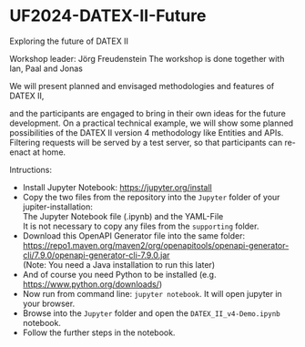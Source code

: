 # UF2024-DATEX-II-Future

Exploring the future of DATEX II

Workshop leader: Jörg Freudenstein
The workshop is done together with Ian, Paal and Jonas

We will present planned and envisaged methodologies and features of DATEX II,

and the participants are engaged to bring in their own ideas for the future development. On a practical technical example, we will show some planned possibilities of the DATEX II version 4 methodology like Entities and APIs. Filtering requests will be served by a test server, so that participants can re-enact at home.

Intructions:
* Install Jupyter Notebook: https://jupyter.org/install
* Copy the two files from the repository into the <code>Jupyter</code> folder of your jupiter-installation:<br> The Jupyter Notebook file (.ipynb) and the YAML-File
  <br>
  It is not necessary to copy any files from the <code>supporting</code> folder.
* Download this OpenAPI Generator file into the same folder:<br> https://repo1.maven.org/maven2/org/openapitools/openapi-generator-cli/7.9.0/openapi-generator-cli-7.9.0.jar<br>
  (Note: You need a Java installation to run this later)
* And of course you need Python to be installed (e.g. https://www.python.org/downloads/)
* Now run from command line: <code>jupyter notebook</code>. It will open jupyter in your browser.
* Browse into the <code>Jupyter</code> folder and open the <code>DATEX_II_v4-Demo.ipynb</code> notebook.
* Follow the further steps in the notebook.
